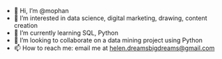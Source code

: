 - 👋 Hi, I’m @mophan
- 👀 I’m interested in data science, digital marketing, drawing, content creation
- 🌱 I’m currently learning SQL, Python
- 💞️ I’m looking to collaborate on a data mining project using Python
- 📫 How to reach me: email me at helen.dreamsbigdreams@gmail.com

<!---
mophan/mophan is a ✨ special ✨ repository because its `README.md` (this file) appears on your GitHub profile.
You can click the Preview link to take a look at your changes.
--->
